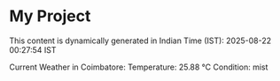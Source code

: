 # My Project

This content is dynamically generated in Indian Time (IST): 2025-08-22 00:27:54 IST


Current Weather in Coimbatore:
Temperature: 25.88 °C
Condition: mist
